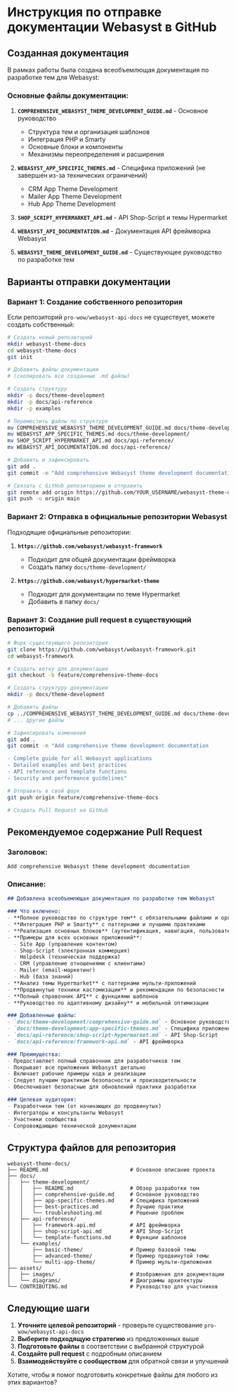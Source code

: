 # Инструкция по отправке документации Webasyst в GitHub

## Созданная документация

В рамках работы была создана всеобъемлющая документация по разработке тем для Webasyst:

### Основные файлы документации:

1. **`COMPREHENSIVE_WEBASYST_THEME_DEVELOPMENT_GUIDE.md`** - Основное руководство
   - Структура тем и организация шаблонов
   - Интеграция PHP и Smarty
   - Основные блоки и компоненты
   - Механизмы переопределения и расширения

2. **`WEBASYST_APP_SPECIFIC_THEMES.md`** - Специфика приложений (не завершен из-за технических ограничений)
   - CRM App Theme Development
   - Mailer App Theme Development
   - Hub App Theme Development

3. **`SHOP_SCRIPT_HYPERMARKET_API.md`** - API Shop-Script и темы Hypermarket

4. **`WEBASYST_API_DOCUMENTATION.md`** - Документация API фреймворка Webasyst

5. **`WEBASYST_THEME_DEVELOPMENT_GUIDE.md`** - Существующее руководство по разработке тем

## Варианты отправки документации

### Вариант 1: Создание собственного репозитория

Если репозиторий `pro-wow/webasyst-api-docs` не существует, можете создать собственный:

```bash
# Создать новый репозиторий
mkdir webasyst-theme-docs
cd webasyst-theme-docs
git init

# Добавить файлы документации
# (скопировать все созданные .md файлы)

# Создать структуру
mkdir -p docs/theme-development
mkdir -p docs/api-reference
mkdir -p examples

# Переместить файлы по структуре
mv COMPREHENSIVE_WEBASYST_THEME_DEVELOPMENT_GUIDE.md docs/theme-development/
mv WEBASYST_APP_SPECIFIC_THEMES.md docs/theme-development/
mv SHOP_SCRIPT_HYPERMARKET_API.md docs/api-reference/
mv WEBASYST_API_DOCUMENTATION.md docs/api-reference/

# Добавить и зафиксировать
git add .
git commit -m "Add comprehensive Webasyst theme development documentation"

# Связать с GitHub репозиторием и отправить
git remote add origin https://github.com/YOUR_USERNAME/webasyst-theme-docs.git
git push -u origin main
```

### Вариант 2: Отправка в официальные репозитории Webasyst

Подходящие официальные репозитории:

1. **`https://github.com/webasyst/webasyst-framework`**
   - Подходит для общей документации фреймворка
   - Создать папку `docs/theme-development/`

2. **`https://github.com/webasyst/hypermarket-theme`**
   - Подходит для документации по теме Hypermarket
   - Добавить в папку `docs/`

### Вариант 3: Создание pull request в существующий репозиторий

```bash
# Форк существующего репозитория
git clone https://github.com/webasyst/webasyst-framework.git
cd webasyst-framework

# Создать ветку для документации
git checkout -b feature/comprehensive-theme-docs

# Создать структуру документации
mkdir -p docs/theme-development

# Добавить файлы
cp ../COMPREHENSIVE_WEBASYST_THEME_DEVELOPMENT_GUIDE.md docs/theme-development/
# ... другие файлы

# Зафиксировать изменения
git add .
git commit -m "Add comprehensive theme development documentation

- Complete guide for all Webasyst applications
- Detailed examples and best practices
- API reference and template functions
- Security and performance guidelines"

# Отправить в свой форк
git push origin feature/comprehensive-theme-docs

# Создать Pull Request на GitHub
```

## Рекомендуемое содержание Pull Request

### Заголовок:
```
Add comprehensive Webasyst theme development documentation
```

### Описание:
```markdown
## Добавлена всеобъемлющая документация по разработке тем Webasyst

### Что включено:
- **Полное руководство по структуре тем** с обязательными файлами и организацией
- **Интеграция PHP и Smarty** с паттернами и лучшими практиками  
- **Реализация основных блоков** (аутентификация, навигация, пользовательская панель)
- **Примеры для всех основных приложений**:
  - Site App (управление контентом)
  - Shop-Script (электронная коммерция)
  - Helpdesk (техническая поддержка)
  - CRM (управление отношениями с клиентами)
  - Mailer (email-маркетинг)
  - Hub (база знаний)
- **Анализ темы Hypermarket** с паттернами мульти-приложений
- **Продвинутые техники кастомизации** и рекомендации по безопасности
- **Полный справочник API** с функциями шаблонов
- **Руководство по адаптивному дизайну** и мобильной оптимизации

### Добавленные файлы:
- `docs/theme-development/comprehensive-guide.md` - Основное руководство
- `docs/theme-development/app-specific-themes.md` - Специфика приложений
- `docs/api-reference/shop-script-hypermarket.md` - API Shop-Script
- `docs/api-reference/framework-api.md` - API фреймворка

### Преимущества:
- Предоставляет полный справочник для разработчиков тем
- Покрывает все приложения Webasyst детально
- Включает рабочие примеры кода и реализации
- Следует лучшим практикам безопасности и производительности
- Обеспечивает безопасные для обновлений практики разработки

### Целевая аудитория:
- Разработчики тем (от начинающих до продвинутых)
- Интеграторы и консультанты Webasyst
- Участники сообщества
- Сопровождающие технической документации
```

## Структура файлов для репозитория

```
webasyst-theme-docs/
├── README.md                          # Основное описание проекта
├── docs/
│   ├── theme-development/
│   │   ├── README.md                  # Обзор разработки тем
│   │   ├── comprehensive-guide.md     # Основное руководство
│   │   ├── app-specific-themes.md     # Специфика приложений
│   │   ├── best-practices.md          # Лучшие практики
│   │   └── troubleshooting.md         # Решение проблем
│   ├── api-reference/
│   │   ├── framework-api.md           # API фреймворка
│   │   ├── shop-script-api.md         # API Shop-Script
│   │   └── template-functions.md      # Функции шаблонов
│   └── examples/
│       ├── basic-theme/               # Пример базовой темы
│       ├── advanced-theme/            # Пример продвинутой темы
│       └── multi-app-theme/           # Пример мульти-приложения
├── assets/
│   ├── images/                        # Изображения для документации
│   └── diagrams/                      # Диаграммы архитектуры
└── CONTRIBUTING.md                    # Руководство для участников
```

## Следующие шаги

1. **Уточните целевой репозиторий** - проверьте существование `pro-wow/webasyst-api-docs`
2. **Выберите подходящую стратегию** из предложенных выше
3. **Подготовьте файлы** в соответствии с выбранной структурой
4. **Создайте pull request** с подробным описанием
5. **Взаимодействуйте с сообществом** для обратной связи и улучшений

Хотите, чтобы я помог подготовить конкретные файлы для любого из этих вариантов?